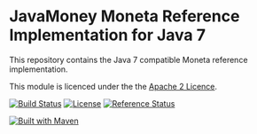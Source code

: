 JavaMoney Moneta Reference Implementation for Java 7
====================================================

This repository contains the Java 7 compatible Moneta reference implementation.

This module is licenced under the the [Apache 2 Licence](https://www.apache.org/licenses/LICENSE-2.0.html).

[![Build Status](https://api.travis-ci.org/JavaMoney/jsr354-ri-bp.png?branch=master)](https://travis-ci.org/JavaMoney/jsr354-ri-bp) [![License](http://img.shields.io/badge/license-Apache2-red.svg)](http://opensource.org/licenses/apache-2.0)
[![Reference Status](https://www.versioneye.com/java/org.javamoney:moneta-bp/reference_badge.svg?style=flat)](https://www.versioneye.com/java/org.javamoney:moneta-bp/references)

[![Built with Maven](http://maven.apache.org/images/logos/maven-feather.png)](http://maven.org/)


